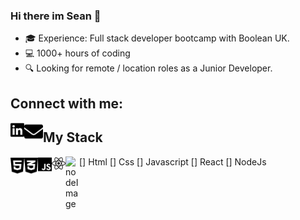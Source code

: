 ### Hi there im Sean 👋

- 🎓 Experience: Full stack developer bootcamp with Boolean UK.</li>
- 💻 1000+ hours of coding</li>
- 🔍 Looking for remote / location roles as a Junior Developer.</li>

## Connect with me:

[<img align="left" alt="socialImage" fill="blue" width="22px" src="images/linkedin-brands.svg"/>][linkedin]
[<img align="left" alt="emailImage" width="30px" src="images/envelope-solid.svg"/>][email]

## My Stack

[<img align="left" alt="htmlImage" fill="blue" width="22px" src="images/html5-brands.svg"/>] Html
[<img align="left" alt="cssImage" fill="blue" width="22px" src="images/css3-alt-brands.svg"/>] Css
[<img align="left" alt="javascriptImage" fill="blue" width="22px" src="images/js-brands.svg"/>] Javascript
[<img align="left" alt="reactImage" fill="blue" width="22px" src="images/react-brands.svg"/>] React
[<img align="left" alt="nodeImage" fill="blue" width="22px" src="images/mode-js-brands.svg"/>] NodeJs

[linkedin]: https://www.linkedin.com/in/sean-davison-82521b151/
[email]: seandavison1998@hotmail.com
